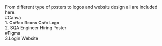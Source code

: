 From different type of posters to logos and website design all are included here.<br>#Canva<br>1. Coffee Beans Cafe Logo<br>2. SQA Engineer Hiring Poster<br>#Figma<br>3.Login Website <br>

